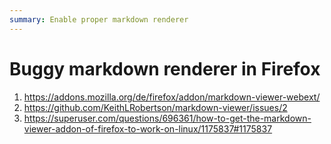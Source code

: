 ```yaml
---
summary: Enable proper markdown renderer
---
```


# Buggy markdown renderer in Firefox #
1. https://addons.mozilla.org/de/firefox/addon/markdown-viewer-webext/
2. https://github.com/KeithLRobertson/markdown-viewer/issues/2
3. https://superuser.com/questions/696361/how-to-get-the-markdown-viewer-addon-of-firefox-to-work-on-linux/1175837#1175837
